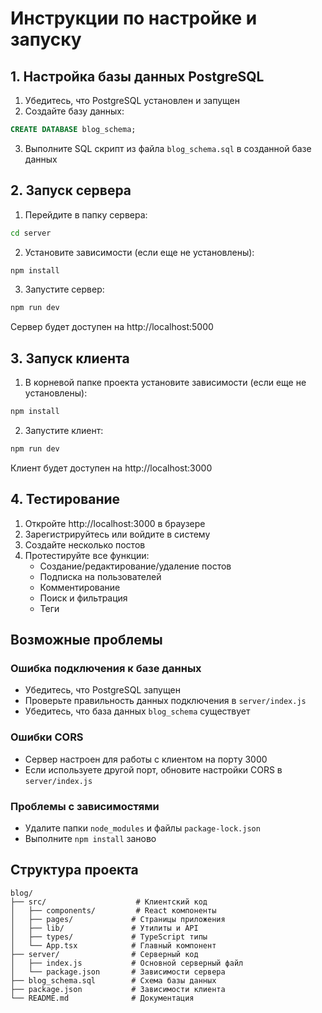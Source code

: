 # Инструкции по настройке и запуску

## 1. Настройка базы данных PostgreSQL

1. Убедитесь, что PostgreSQL установлен и запущен
2. Создайте базу данных:
```sql
CREATE DATABASE blog_schema;
```
3. Выполните SQL скрипт из файла `blog_schema.sql` в созданной базе данных

## 2. Запуск сервера

1. Перейдите в папку сервера:
```bash
cd server
```

2. Установите зависимости (если еще не установлены):
```bash
npm install
```

3. Запустите сервер:
```bash
npm run dev
```

Сервер будет доступен на http://localhost:5000

## 3. Запуск клиента

1. В корневой папке проекта установите зависимости (если еще не установлены):
```bash
npm install
```

2. Запустите клиент:
```bash
npm run dev
```

Клиент будет доступен на http://localhost:3000

## 4. Тестирование

1. Откройте http://localhost:3000 в браузере
2. Зарегистрируйтесь или войдите в систему
3. Создайте несколько постов
4. Протестируйте все функции:
   - Создание/редактирование/удаление постов
   - Подписка на пользователей
   - Комментирование
   - Поиск и фильтрация
   - Теги

## Возможные проблемы

### Ошибка подключения к базе данных
- Убедитесь, что PostgreSQL запущен
- Проверьте правильность данных подключения в `server/index.js`
- Убедитесь, что база данных `blog_schema` существует

### Ошибки CORS
- Сервер настроен для работы с клиентом на порту 3000
- Если используете другой порт, обновите настройки CORS в `server/index.js`

### Проблемы с зависимостями
- Удалите папки `node_modules` и файлы `package-lock.json`
- Выполните `npm install` заново

## Структура проекта

```
blog/
├── src/                    # Клиентский код
│   ├── components/         # React компоненты
│   ├── pages/             # Страницы приложения
│   ├── lib/               # Утилиты и API
│   ├── types/             # TypeScript типы
│   └── App.tsx            # Главный компонент
├── server/                # Серверный код
│   ├── index.js           # Основной серверный файл
│   └── package.json       # Зависимости сервера
├── blog_schema.sql        # Схема базы данных
├── package.json           # Зависимости клиента
└── README.md              # Документация
``` 